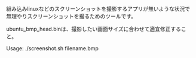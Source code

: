 組み込みlinuxなどのスクリーンショットを撮影するアプリが無いような状況で
無理やりスクリーンショットを撮るためのツールです。

ubuntu_bmp_head.binは、撮影したい画面サイズに合わせて適宜修正すること。

Usage: ./screenshot.sh filename.bmp
